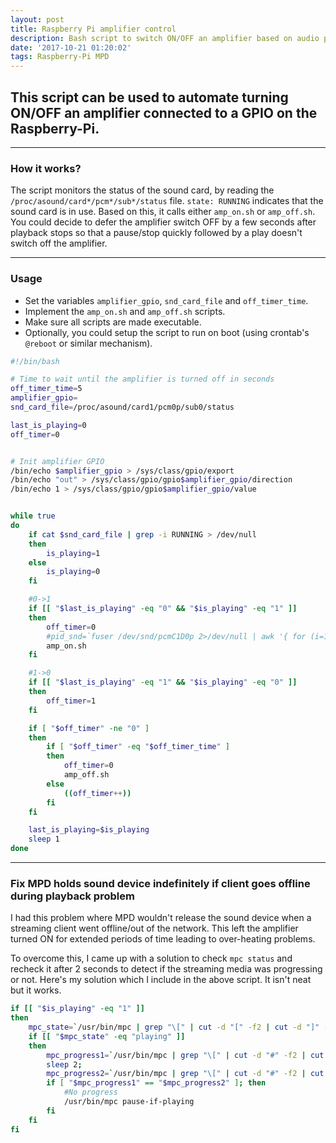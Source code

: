 ```yaml
---
layout: post
title: Raspberry Pi amplifier control
description: Bash script to switch ON/OFF an amplifier based on audio playback
date: '2017-10-21 01:20:02'
tags: Raspberry-Pi MPD
---
```



## This script can be used to automate turning ON/OFF an amplifier connected to a GPIO on the Raspberry-Pi. 

***

### How it works?

The script monitors the status of the sound card, by reading the `/proc/asound/card*/pcm*/sub*/status` file. `state: RUNNING` indicates that the sound card is in use. Based on this, it calls either `amp_on.sh` or `amp_off.sh`. 
You could decide to defer the amplifier switch OFF by a few seconds after playback stops so that a pause/stop quickly followed by a play doesn't switch off the amplifier.

***

### Usage

* Set the variables `amplifier_gpio`, `snd_card_file` and `off_timer_time`.
* Implement the `amp_on.sh` and `amp_off.sh` scripts. 
* Make sure all scripts are made executable.
* Optionally, you could setup the script to run on boot (using crontab's `@reboot` or similar mechanism).

```bash
#!/bin/bash

# Time to wait until the amplifier is turned off in seconds
off_timer_time=5
amplifier_gpio=
snd_card_file=/proc/asound/card1/pcm0p/sub0/status

last_is_playing=0
off_timer=0


# Init amplifier GPIO
/bin/echo $amplifier_gpio > /sys/class/gpio/export
/bin/echo "out" > /sys/class/gpio/gpio$amplifier_gpio/direction
/bin/echo 1 > /sys/class/gpio/gpio$amplifier_gpio/value


while true
do
	if cat $snd_card_file | grep -i RUNNING > /dev/null
	then
		is_playing=1
	else
		is_playing=0
	fi

	#0->1
	if [[ "$last_is_playing" -eq "0" && "$is_playing" -eq "1" ]]
	then
		off_timer=0
		#pid_snd=`fuser /dev/snd/pcmC1D0p 2>/dev/null | awk '{ for (i=1; i<=NF; i++) print $i }'`
        amp_on.sh
	fi

	#1->0
	if [[ "$last_is_playing" -eq "1" && "$is_playing" -eq "0" ]]
	then
		off_timer=1
	fi

	if [ "$off_timer" -ne "0" ]
	then
		if [ "$off_timer" -eq "$off_timer_time" ]
		then
			off_timer=0
			amp_off.sh
		else
			((off_timer++))
		fi
	fi

	last_is_playing=$is_playing
	sleep 1
done
```

***

### Fix MPD holds sound device indefinitely if client goes offline during playback problem

I had this problem where MPD wouldn't release the sound device when a streaming client went offline/out of the network. This left the amplifier turned ON for extended periods of time leading to over-heating problems.

To overcome this, I came up with a solution to check `mpc status` and recheck it after 2 seconds to detect if the streaming media was progressing or not. Here's my solution which I include in the above script. It isn't neat but it works.

```bash
if [[ "$is_playing" -eq "1" ]]
then
    mpc_state=`/usr/bin/mpc | grep "\[" | cut -d "[" -f2 | cut -d "]" -f1`;
    if [[ "$mpc_state" -eq "playing" ]]
    then
        mpc_progress1=`/usr/bin/mpc | grep "\[" | cut -d "#" -f2 | cut -d ")" -f1`;
        sleep 2;
        mpc_progress2=`/usr/bin/mpc | grep "\[" | cut -d "#" -f2 | cut -d ")" -f1`;
        if [ "$mpc_progress1" == "$mpc_progress2" ]; then
            #No progress
            /usr/bin/mpc pause-if-playing
        fi
    fi
fi
```


